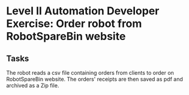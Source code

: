 # Level II Automation Developer Exercise: Order robot from RobotSpareBin website

## Tasks

The robot reads a csv file containing orders from clients to order on RobotSpareBin website. The orders' receipts are then saved as pdf and archived as a Zip file.
